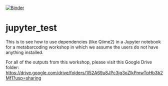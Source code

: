[![Binder](https://mybinder.org/badge_logo.svg)](https://mybinder.org/v2/gh/elaine-shen/jupyter_test/HEAD)

# jupyter_test

This is to see how to use dependencies (like Qiime2) in a Jupyter notebook for a metabarcoding workshop in which we assume the users do not have anything installed. 

For all of the outputs from this workshop, please visit this Google Drive folder: https://drive.google.com/drive/folders/1l52A69u8JPc3jq3oZlkPmwTpHb3b2Mf1?usp=sharing
